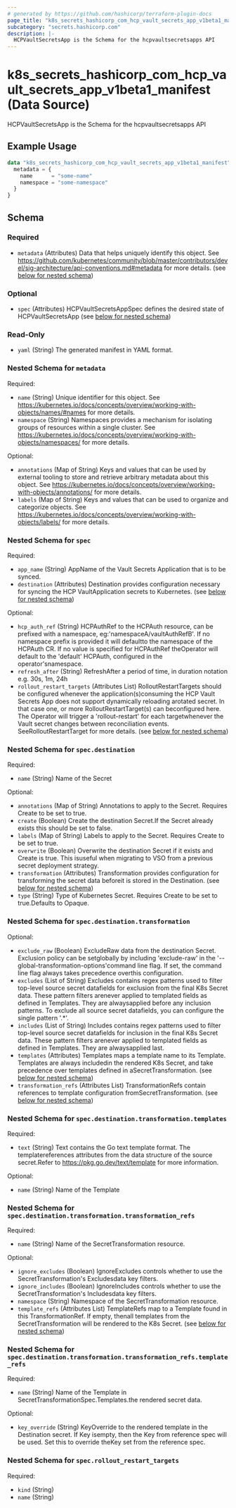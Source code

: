 ```yaml
---
# generated by https://github.com/hashicorp/terraform-plugin-docs
page_title: "k8s_secrets_hashicorp_com_hcp_vault_secrets_app_v1beta1_manifest Data Source - terraform-provider-k8s"
subcategory: "secrets.hashicorp.com"
description: |-
  HCPVaultSecretsApp is the Schema for the hcpvaultsecretsapps API
---
```


# k8s_secrets_hashicorp_com_hcp_vault_secrets_app_v1beta1_manifest (Data Source)

HCPVaultSecretsApp is the Schema for the hcpvaultsecretsapps API

## Example Usage

```terraform
data "k8s_secrets_hashicorp_com_hcp_vault_secrets_app_v1beta1_manifest" "example" {
  metadata = {
    name      = "some-name"
    namespace = "some-namespace"
  }
}
```

<!-- schema generated by tfplugindocs -->
## Schema

### Required

- `metadata` (Attributes) Data that helps uniquely identify this object. See https://github.com/kubernetes/community/blob/master/contributors/devel/sig-architecture/api-conventions.md#metadata for more details. (see [below for nested schema](#nestedatt--metadata))

### Optional

- `spec` (Attributes) HCPVaultSecretsAppSpec defines the desired state of HCPVaultSecretsApp (see [below for nested schema](#nestedatt--spec))

### Read-Only

- `yaml` (String) The generated manifest in YAML format.

<a id="nestedatt--metadata"></a>
### Nested Schema for `metadata`

Required:

- `name` (String) Unique identifier for this object. See https://kubernetes.io/docs/concepts/overview/working-with-objects/names/#names for more details.
- `namespace` (String) Namespaces provides a mechanism for isolating groups of resources within a single cluster. See https://kubernetes.io/docs/concepts/overview/working-with-objects/namespaces/ for more details.

Optional:

- `annotations` (Map of String) Keys and values that can be used by external tooling to store and retrieve arbitrary metadata about this object. See https://kubernetes.io/docs/concepts/overview/working-with-objects/annotations/ for more details.
- `labels` (Map of String) Keys and values that can be used to organize and categorize objects. See https://kubernetes.io/docs/concepts/overview/working-with-objects/labels/ for more details.


<a id="nestedatt--spec"></a>
### Nested Schema for `spec`

Required:

- `app_name` (String) AppName of the Vault Secrets Application that is to be synced.
- `destination` (Attributes) Destination provides configuration necessary for syncing the HCP VaultApplication secrets to Kubernetes. (see [below for nested schema](#nestedatt--spec--destination))

Optional:

- `hcp_auth_ref` (String) HCPAuthRef to the HCPAuth resource, can be prefixed with a namespace, eg:'namespaceA/vaultAuthRefB'. If no namespace prefix is provided it will defaultto the namespace of the HCPAuth CR. If no value is specified for HCPAuthRef theOperator will default to the 'default' HCPAuth, configured in the operator'snamespace.
- `refresh_after` (String) RefreshAfter a period of time, in duration notation e.g. 30s, 1m, 24h
- `rollout_restart_targets` (Attributes List) RolloutRestartTargets should be configured whenever the application(s)consuming the HCP Vault Secrets App does not support dynamically reloading arotated secret. In that case one, or more RolloutRestartTarget(s) can beconfigured here. The Operator will trigger a 'rollout-restart' for each targetwhenever the Vault secret changes between reconciliation events. SeeRolloutRestartTarget for more details. (see [below for nested schema](#nestedatt--spec--rollout_restart_targets))

<a id="nestedatt--spec--destination"></a>
### Nested Schema for `spec.destination`

Required:

- `name` (String) Name of the Secret

Optional:

- `annotations` (Map of String) Annotations to apply to the Secret. Requires Create to be set to true.
- `create` (Boolean) Create the destination Secret.If the Secret already exists this should be set to false.
- `labels` (Map of String) Labels to apply to the Secret. Requires Create to be set to true.
- `overwrite` (Boolean) Overwrite the destination Secret if it exists and Create is true. This isuseful when migrating to VSO from a previous secret deployment strategy.
- `transformation` (Attributes) Transformation provides configuration for transforming the secret data beforeit is stored in the Destination. (see [below for nested schema](#nestedatt--spec--destination--transformation))
- `type` (String) Type of Kubernetes Secret. Requires Create to be set to true.Defaults to Opaque.

<a id="nestedatt--spec--destination--transformation"></a>
### Nested Schema for `spec.destination.transformation`

Optional:

- `exclude_raw` (Boolean) ExcludeRaw data from the destination Secret. Exclusion policy can be setglobally by including 'exclude-raw' in the '--global-transformation-options'command line flag. If set, the command line flag always takes precedence overthis configuration.
- `excludes` (List of String) Excludes contains regex patterns used to filter top-level source secret datafields for exclusion from the final K8s Secret data. These pattern filters arenever applied to templated fields as defined in Templates. They are alwaysapplied before any inclusion patterns. To exclude all source secret datafields, you can configure the single pattern '.*'.
- `includes` (List of String) Includes contains regex patterns used to filter top-level source secret datafields for inclusion in the final K8s Secret data. These pattern filters arenever applied to templated fields as defined in Templates. They are alwaysapplied last.
- `templates` (Attributes) Templates maps a template name to its Template. Templates are always includedin the rendered K8s Secret, and take precedence over templates defined in aSecretTransformation. (see [below for nested schema](#nestedatt--spec--destination--transformation--templates))
- `transformation_refs` (Attributes List) TransformationRefs contain references to template configuration fromSecretTransformation. (see [below for nested schema](#nestedatt--spec--destination--transformation--transformation_refs))

<a id="nestedatt--spec--destination--transformation--templates"></a>
### Nested Schema for `spec.destination.transformation.templates`

Required:

- `text` (String) Text contains the Go text template format. The templatereferences attributes from the data structure of the source secret.Refer to https://pkg.go.dev/text/template for more information.

Optional:

- `name` (String) Name of the Template


<a id="nestedatt--spec--destination--transformation--transformation_refs"></a>
### Nested Schema for `spec.destination.transformation.transformation_refs`

Required:

- `name` (String) Name of the SecretTransformation resource.

Optional:

- `ignore_excludes` (Boolean) IgnoreExcludes controls whether to use the SecretTransformation's Excludesdata key filters.
- `ignore_includes` (Boolean) IgnoreIncludes controls whether to use the SecretTransformation's Includesdata key filters.
- `namespace` (String) Namespace of the SecretTransformation resource.
- `template_refs` (Attributes List) TemplateRefs map to a Template found in this TransformationRef. If empty, thenall templates from the SecretTransformation will be rendered to the K8s Secret. (see [below for nested schema](#nestedatt--spec--destination--transformation--transformation_refs--template_refs))

<a id="nestedatt--spec--destination--transformation--transformation_refs--template_refs"></a>
### Nested Schema for `spec.destination.transformation.transformation_refs.template_refs`

Required:

- `name` (String) Name of the Template in SecretTransformationSpec.Templates.the rendered secret data.

Optional:

- `key_override` (String) KeyOverride to the rendered template in the Destination secret. If Key isempty, then the Key from reference spec will be used. Set this to override theKey set from the reference spec.





<a id="nestedatt--spec--rollout_restart_targets"></a>
### Nested Schema for `spec.rollout_restart_targets`

Required:

- `kind` (String)
- `name` (String)
